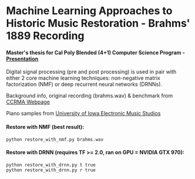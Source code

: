 # Machine Learning Approaches to Historic Music Restoration - Brahms' 1889 Recording
#### Master's thesis for Cal Poly Blended (4+1) Computer Science Program - [Presentation](https://docs.google.com/presentation/d/10V6d6CxRILrC-cb6raxMNgtBop7NJA5XW9NpZTX9lPc/edit?usp=sharing)

Digital signal processing (pre and post processing) is used in pair with either 2 core machine learning techniques: non-negative matrix factorization (NMF) or deep recurrent neural networks (DRNNs).

Background info, original recording (brahms.wav) & benchmark from [CCRMA Webpage](https://ccrma.stanford.edu/groups/edison/brahms/brahms.html)

Piano samples from [University of Iowa Electronic Music Studios](http://theremin.music.uiowa.edu/MISpiano.html)

#### Restore with NMF (best result):
```
python restore_with_nmf.py brahms.wav
```
#### Restore with DRNN (requires TF >= 2.0, ran on GPU = NVIDIA GTX 970):
```
python restore_with_drnn.py t true
python restore_with_drnn.py r true
```
